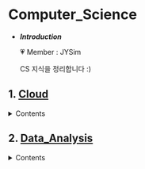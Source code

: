 # Computer_Science

- ***Introduction***

    💗 Member : JYSim<br>
    
    CS 지식을 정리합니다 :)

## 1. [Cloud](./Cloud)
<details>
    <summary> Contents </summary>

<!-- summary 아래 한칸 공백 두고 내용 삽입 -->
- [Outline](./Cloud/Outline.md)
- [Cloud_Model](./Cloud/Cloud_Model.md)

</details>


## 2. [Data_Analysis](./Data_Analysis)
<details>
    <summary> Contents </summary>

<!-- summary 아래 한칸 공백 두고 내용 삽입 -->
- [Outline](./Data_Analysis/Outline.md)

</details>
